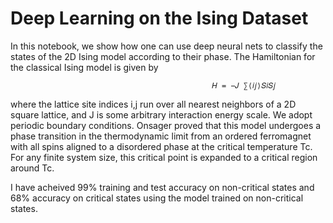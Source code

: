 # Deep Learning on the Ising Dataset

In this notebook, we show how one can use deep neural nets to classify the states of the 2D Ising model according to their phase. The Hamiltonian for the classical Ising model is given by

                                                 𝐻 = −𝐽 ∑⟨𝑖𝑗⟩𝑆𝑖𝑆𝑗 

where the lattice site indices i,j run over all nearest neighbors of a 2D square lattice, and J is some arbitrary interaction energy scale. We adopt periodic boundary conditions. Onsager proved that this model undergoes a phase transition in the thermodynamic limit from an ordered ferromagnet with all spins aligned to a disordered phase at the critical temperature Tc. For any finite system size, this critical point is expanded to a critical region around Tc.

I have acheived 99% training and test accuracy on non-critical states and 68% accuracy on critical states using the model trained on non-critical states.
